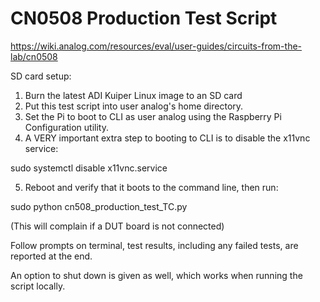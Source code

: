 # CN0508 Production Test Script

https://wiki.analog.com/resources/eval/user-guides/circuits-from-the-lab/cn0508

SD card setup:
1) Burn the latest ADI Kuiper Linux image to an SD card
2) Put this test script into user analog's home directory.
3) Set the Pi to boot to CLI as user analog using the Raspberry Pi Configuration utility.
4) A VERY important extra step to booting to CLI is to disable the x11vnc service:

sudo systemctl disable x11vnc.service

5) Reboot and verify that it boots to the command line, then run:

sudo python cn508_production_test_TC.py

(This will complain if a DUT board is not connected)

Follow prompts on terminal, test results, including any failed tests, are reported at the end.

An option to shut down is given as well, which works when running the script locally.